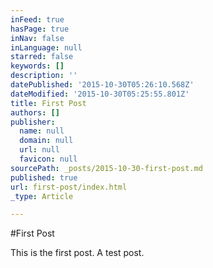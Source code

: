 ```yaml
---
inFeed: true
hasPage: true
inNav: false
inLanguage: null
starred: false
keywords: []
description: ''
datePublished: '2015-10-30T05:26:10.568Z'
dateModified: '2015-10-30T05:25:55.801Z'
title: First Post
authors: []
publisher:
  name: null
  domain: null
  url: null
  favicon: null
sourcePath: _posts/2015-10-30-first-post.md
published: true
url: first-post/index.html
_type: Article

---
```

\#First Post

This is the first post. A test post.